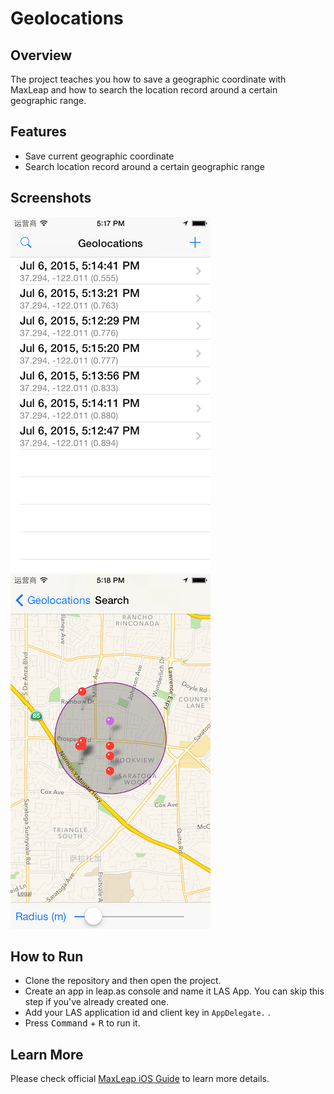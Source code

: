 # Geolocations

## Overview

The project teaches you how to save a geographic coordinate with MaxLeap and how to search the location record around a certain geographic range.

## Features

- Save current geographic coordinate
- Search location record around a certain geographic range

## Screenshots

![](docs/images/1.png)
![](docs/images/2.png)

## How to Run

- Clone the repository and then open the project.
- Create an app in leap.as console and name it LAS App. You can skip this step if you've already created one.
- Add your LAS application id and client key in `AppDelegate.` .
- Press <kbd>Command</kbd> + <kbd>R</kbd> to run it.

## Learn More

Please check official [MaxLeap iOS Guide](https://leap.as/en_us/guide/devguide/ios.html) to learn more details.
